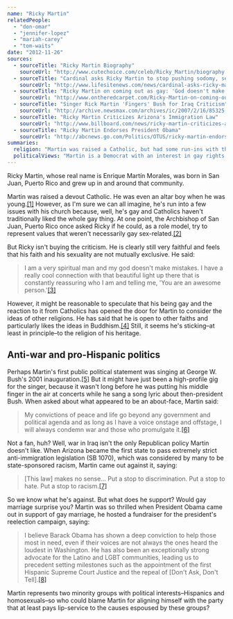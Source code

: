 ```yaml
---
name: "Ricky Martin"
relatedPeople:
  - "don-omar"
  - "jennifer-lopez"
  - "mariah-carey"
  - "tom-waits"
date: "2012-11-26"
sources:
  - sourceTitle: "Ricky Martin Biography"
    sourceUrl: "http://www.cutechoice.com/celeb/Ricky_Martin/biography.html"
  - sourceTitle: "Cardinal asks Ricky Martin to stop pushing sodomy, sexual promiscuity on young people"
    sourceUrl: "http://www.lifesitenews.com/news/cardinal-asks-ricky-martin-to-stop-pushing-sodomy-on-young-people"
  - sourceTitle: "Ricky Martin on coming out as gay: 'God doesn't make mistakes.'"
    sourceUrl: "http://www.ontheredcarpet.com/Ricky-Martin-on-coming-out-as-gay:-God-doesnt-make-mistakes/7781050"
  - sourceTitle: "Singer Rick Martin 'Fingers' Bush for Iraq Criticism"
    sourceUrl: "http://archive.newsmax.com/archives/ic/2007/2/16/85325.shtml?s=ic"
  - sourceTitle: "Ricky Martin Criticizes Arizona's Immigration Law"
    sourceUrl: "http://www.billboard.com/news/ricky-martin-criticizes-arizona-s-immigration-1004087903.story#/news/ricky-martin-criticizes-arizona-s-immigration-1004087903.story"
  - sourceTitle: "Ricky Martin Endorses President Obama"
    sourceUrl: "http://abcnews.go.com/Politics/OTUS/ricky-martin-endorses-president-obama/story?id=16343760#.UKMIGIX9unc"
summaries:
  religion: "Martin was raised a Catholic, but had some run-ins with the church hierarchy over his sexuality. He remains a spiritual man."
  politicalViews: "Martin is a Democrat with an interest in gay rights and issues related to Hispanics."
---
```


Ricky Martin, whose real name is Enrique Martín Morales, was born in San Juan, Puerto Rico and grew up in and around that community.

Martin was raised a devout Catholic. He was even an altar boy when he was young.<a class="source-citation" href="#http%3A%2F%2Fwww.cutechoice.com%2Fceleb%2FRicky_Martin%2Fbiography.html" title="Ricky Martin Biography">[1]</a> However, as I'm sure we can all imagine, he's run into a few issues with his church because, well, he's gay and Catholics haven't traditionally liked the whole gay thing. At one point, the Archbishop of San Juan, Puerto Rico once asked Ricky if he could, as a role model, try to represent values that weren't necessarily gay sex-related.<a class="source-citation" href="#http%3A%2F%2Fwww.lifesitenews.com%2Fnews%2Fcardinal-asks-ricky-martin-to-stop-pushing-sodomy-on-young-people" title="Cardinal asks Ricky Martin to stop pushing sodomy, sexual promiscuity on young people">[2]</a>

But Ricky isn't buying the criticism. He is clearly still very faithful and feels that his faith and his sexuality are not mutually exclusive. He said:

>I am a very spiritual man and my god doesn't make mistakes. I have a really cool connection with that beautiful light up there that is constantly reassuring who I am and telling me, 'You are an awesome person.'<a class="source-citation" href="#http%3A%2F%2Fwww.ontheredcarpet.com%2FRicky-Martin-on-coming-out-as-gay%3A-God-doesnt-make-mistakes%2F7781050" title="Ricky Martin on coming out as gay: &apos;God doesn&apos;t make mistakes.&apos;">[3]</a>

However, it might be reasonable to speculate that his being gay and the reaction to it from Catholics has opened the door for Martin to consider the ideas of other religions. He has said that he is open to other faiths and particularly likes the ideas in Buddhism.<a class="source-citation" href="#http%3A%2F%2Fwww.cutechoice.com%2Fceleb%2FRicky_Martin%2Fbiography.html" title="Ricky Martin Biography">[4]</a> Still, it seems he's sticking–at least in principle–to the religion of his heritage.


## Anti-war and pro-Hispanic politics

Perhaps Martin's first public political statement was singing at George W. Bush's 2001 inauguration.<a class="source-citation" href="#http%3A%2F%2Farchive.newsmax.com%2Farchives%2Fic%2F2007%2F2%2F16%2F85325.shtml%3Fs%3Dic" title="Singer Rick Martin &apos;Fingers&apos; Bush for Iraq Criticism">[5]</a> But it might have just been a high-profile gig for the singer, because it wasn't long before he was putting his middle finger in the air at concerts while he sang a song lyric about then-president Bush. When asked about what appeared to be an about-face, Martin said:

>My convictions of peace and life go beyond any government and political agenda and as long as I have a voice onstage and offstage, I will always condemn war and those who promulgate it.<a class="source-citation" href="#http%3A%2F%2Farchive.newsmax.com%2Farchives%2Fic%2F2007%2F2%2F16%2F85325.shtml%3Fs%3Dic" title="Singer Rick Martin &apos;Fingers&apos; Bush for Iraq Criticism">[6]</a>

Not a fan, huh? Well, war in Iraq isn't the only Republican policy Martin doesn't like. When Arizona became the first state to pass extremely strict anti-immigration legislation (SB 1070), which was considered by many to be state-sponsored racism, Martin came out against it, saying:

>[This law] makes no sense… Put a stop to discrimination. Put a stop to hate. Put a stop to racism.<a class="source-citation" href="#http%3A%2F%2Fwww.billboard.com%2Fnews%2Fricky-martin-criticizes-arizona-s-immigration-1004087903.story%23%2Fnews%2Fricky-martin-criticizes-arizona-s-immigration-1004087903.story" title="Ricky Martin Criticizes Arizona&apos;s Immigration Law">[7]</a>

So we know what he's against. But what does he support? Would gay marriage surprise you? Martin was so thrilled when President Obama came out in support of gay marriage, he hosted a fundraiser for the president's reelection campaign, saying:

>I believe Barack Obama has shown a deep conviction to help those most in need, even if their voices are not always the ones heard the loudest in Washington. He has also been an exceptionally strong advocate for the Latino and LGBT communities, leading us to precedent setting milestones such as the appointment of the first Hispanic Supreme Court Justice and the repeal of [Don't Ask, Don't Tell].<a class="source-citation" href="#http%3A%2F%2Fabcnews.go.com%2FPolitics%2FOTUS%2Fricky-martin-endorses-president-obama%2Fstory%3Fid%3D16343760%23.UKMIGIX9unc" title="Ricky Martin Endorses President Obama">[8]</a>

Martin represents two minority groups with political interests–Hispanics and homosexuals–so who could blame Martin for aligning himself with the party that at least pays lip-service to the causes espoused by these groups?